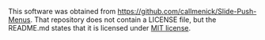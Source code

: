 This software was obtained from https://github.com/callmenick/Slide-Push-Menus.
That repository does not contain a LICENSE file, but the README.md states that
it is licensed under
[MIT license](http://www.opensource.org/licenses/mit-license.php).

